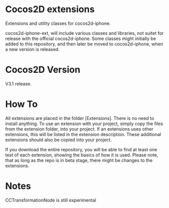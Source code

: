 Cocos2D extensions
==================

Extensions and utility classes for cocos2d-iphone.

cocos2d-iphone-ext, will include various classes and libraries, not suitet for release with the official cocos2d-iphone. Some classes might initially be added to this repository, and then later be moved to cocos2d-iphone, when a new version is released.

Cocos2D Version
===============
V3.1 release. 

How To
======
All extensions are placed in the folder [Extensions]. There is no need to install anything. To use an extension with your project, simply copy the files from the extension folder, into your project.
If an extensions uses other extensions, this will be listed in the extension description. These additional extensions should also be copied into your project. 

If you download the entire repository, you will be able to find at least one test of each extension, showing the basics of how it is used. Please note, that as long as the repo is in beta stage, there might be changes to the extensions.

Notes
=====
CCTransformationNode is still experimental
